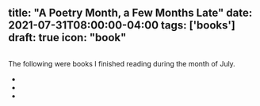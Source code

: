 title: "A Poetry Month, a Few Months Late"
date: 2021-07-31T08:00:00-04:00
tags: ['books']
draft: true
icon: "book"
---
![]()

The following were books I finished reading during the month of July.

* []()
* []()
* []()